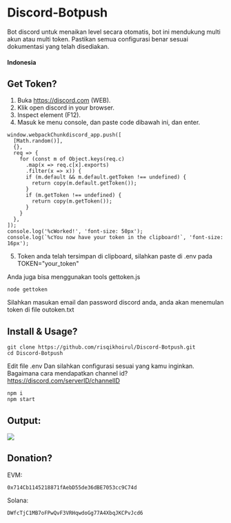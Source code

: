 # Discord-Botpush
Bot discord untuk menaikan level secara otomatis, bot ini mendukung multi akun atau multi token.
Pastikan semua configurasi benar sesuai dokumentasi yang telah disediakan.

#### Indonesia
## Get Token?

1. Buka https://discord.com (WEB).
2. Klik open discord in your browser.
3. Inspect element (F12).
4. Masuk ke menu console, dan paste code dibawah ini, dan enter.

```
window.webpackChunkdiscord_app.push([
  [Math.random()],
  {},
  req => {
    for (const m of Object.keys(req.c)
      .map(x => req.c[x].exports)
      .filter(x => x)) {
      if (m.default && m.default.getToken !== undefined) {
        return copy(m.default.getToken());
      }
      if (m.getToken !== undefined) {
        return copy(m.getToken());
      }
    }
  },
]);
console.log('%cWorked!', 'font-size: 50px');
console.log(`%cYou now have your token in the clipboard!`, 'font-size: 16px');
```

5. Token anda telah tersimpan di clipboard, silahkan paste di .env pada TOKEN="your_token"

Anda juga bisa menggunakan tools gettoken.js
```
node gettoken
```
Silahkan masukan email dan password discord anda, anda akan menemulan token di file outoken.txt

## Install & Usage?

```
git clone https://github.com/risqikhoirul/Discord-Botpush.git
cd Discord-Botpush
```

Edit file .env
Dan silahkan configurasi sesuai yang kamu inginkan.
Bagaimana cara mendapatkan channel id?
https://discord.com/serverID/channelID

```
npm i
npm start
```
## Output:
![](https://raw.githubusercontent.com/risqikhoirul/Discord-Botpush/main/download%20(6).png)

## Donation?
EVM:
```
0x714Cb1145218871fAebD55de36dBE7053cc9C74d
```
Solana:
```
DWfcTjC1MB7oFPwQvF3VRHqwdoGg77A4XbqJKCPvJcd6
```
